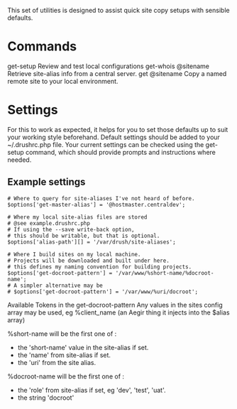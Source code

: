 This set of utilities is designed to assist quick site copy setups with sensible defaults.

Commands
========

 get-setup              Review and test local configurations
 get-whois @sitename    Retrieve site-alias info from a central server.
 get @sitename          Copy a named remote site to your local environment.

Settings
========

For this to work as expected, it helps for you to set those defaults up
 to suit your working style beforehand.
Default settings should be added to your ~/.drushrc.php file.
Your current settings can be checked using the get-setup command,
  which should provide prompts and instructions where needed.

Example settings
----------------

    # Where to query for site-aliases I've not heard of before.
    $options['get-master-alias'] = '@hostmaster.centraldev';
    
    # Where my local site-alias files are stored
    # @see example.drushrc.php
    # If using the --save write-back option,
    # this should be writable, but that is optional.
    $options['alias-path'][] = '/var/drush/site-aliases';

    # Where I build sites on my local machine.
    # Projects will be downloaded and built under here.
    # this defines my naming convention for building projects.
    $options['get-docroot-pattern'] = '/var/www/%short-name/%docroot-name';
    # A simpler alternative may be
    # $options['get-docroot-pattern'] = '/var/www/%uri/docroot';
    
Available Tokens in the get-docroot-pattern
  Any values in the sites config array may be used, eg
  %client_name (an Aegir thing it injects into the $alias array)
  
  %short-name will be the first one of :
  - the 'short-name' value in the site-alias if set.
  - the 'name' from site-alias if set.
  - the 'uri' from the site alias.
  
  %docroot-name will be the first one of :
  - the 'role' from site-alias if set, eg 'dev', 'test', 'uat'.
  - the string 'docroot'
   